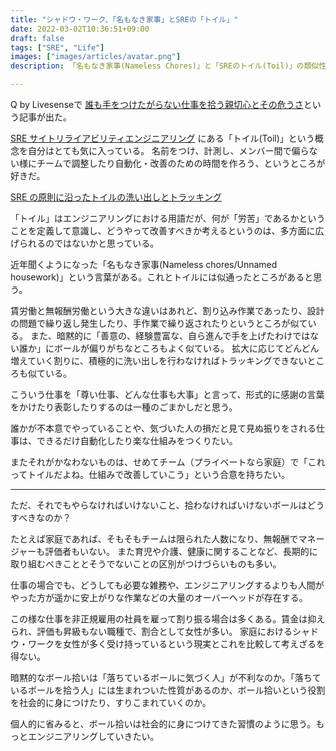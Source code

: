 ```yaml
---
title: "シャドウ・ワーク、「名もなき家事」とSREの「トイル」"
date: 2022-03-02T10:36:51+09:00
draft: false
tags: ["SRE", "Life"]
images: ["images/articles/avatar.png"]
description: 「名もなき家事(Nameless Chores)」と「SREのトイル(Toil)」の類似性について書いている。これらは暗黙的に「善意の、経験豊富な、自ら進んで手を上げたわけではない誰か」にボールが偏りがちで、場合によってはキャリアの妨げになる。

---
```


Q by Livesenseで [誰も手をつけたがらない仕事を拾う親切心とその危うさ](https://q.livesense.co.jp/2022/02/15/1426.html)という記事が出た。

[SRE サイトリライアビリティエンジニアリング](https://www.oreilly.co.jp/books/9784873117911/) にある「トイル(Toil)」という概念を自分はとても気に入っている。 名前をつけ、計測し、メンバー間で偏らない様にチームで調整したり自動化・改善のための時間を作ろう、というところが好きだ。

[SRE の原則に沿ったトイルの洗い出しとトラッキング](https://cloud.google.com/blog/ja/products/gcp/identifying-and-tracking-toil-using-sre-principles)

「トイル」はエンジニアリングにおける用語だが、何が「労苦」であるかということを定義して意識し、どうやって改善すべきか考えるというのは、多方面に広げられるのではないかと思っている。

近年聞くようになった「名もなき家事(Nameless chores/Unnamed housework)」という言葉がある。これとトイルには似通ったところがあると思う。

賃労働と無報酬労働という大きな違いはあれど、割り込み作業であったり、設計の問題で繰り返し発生したり、手作業で繰り返されたりというところが似ている。 また、暗黙的に「善意の、経験豊富な、自ら進んで手を上げたわけではない誰か」にボールが偏りがちなところもよく似ている。 拡大に応じてどんどん増えていく割りに、積極的に洗い出しを行わなければトラッキングできないところも似ている。

こういう仕事を「尊い仕事、どんな仕事も大事」と言って、形式的に感謝の言葉をかけたり表彰したりするのは一種のごまかしだと思う。

誰かが不本意でやっていることや、気づいた人の損だと見て見ぬ振りをされる仕事は、できるだけ自動化したり楽な仕組みをつくりたい。

またそれがかなわないものは、せめてチーム（プライベートなら家庭）で「これってトイルだよね。仕組みで改善していこう」という合意を持ちたい。

***

ただ、それでもやらなければいけないこと、拾わなければいけないボールはどうすべきなのか？

たとえば家庭であれば、そもそもチームは限られた人数になり、無報酬でマネージャーも評価者もいない。 また育児や介護、健康に関することなど、長期的に取り組むべきこととそうでないことの区別がつけづらいものも多い。

仕事の場合でも、どうしても必要な雑務や、エンジニアリングするよりも人間がやった方が遥かに安上がりな作業などの大量のオーバーヘッドが存在する。

この様な仕事を非正規雇用の社員を雇って割り振る場合は多くある。賃金は抑えられ、評価も昇級もない職種で、割合として女性が多い。 家庭におけるシャドウ・ワークを女性が多く受け持っているという現実とこれを比較して考えざるを得ない。

暗黙的なボール拾いは「落ちているボールに気づく人」が不利なのか。「落ちているボールを拾う人」には生まれついた性質があるのか、ボール拾いという役割を社会的に身につけたり、すりこまれていくのか。

個人的に省みると、ボール拾いは社会的に身につけてきた習慣のように思う。もっとエンジニアリングしていきたい。
